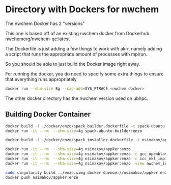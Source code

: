 # Directory with Dockers for nwchem

The nwchem Docker has 2 "versions"

This one is based off of an existing nwchem docker from Dockerhub: nwchemorg/nwchem-qc:latest

The Dockerfile is just adding a few things to work with akrr, namely adding a script that runs the appropriate amount of processes with mpirun.

So you should be able to just build the Docker image right away.

For running the docker, you do need to specify some extra things to ensure that everything runs appropriately

```bash
docker run --shm-size 8g --cap-add=SYS_PTRACE <nwchem docker>

```
The other docker directory has the nwchem version used on ubhpc.


## Building Docker Container

```bash
docker build -f ./docker/enzo/spack_builder.dockerfile -t spack-ubuntu-builder:enzo .
docker run -it --rm  --shm-size=4g spack-ubuntu-builder:enzo

docker build -f ./docker/enzo/spack_installer.dockerfile -t nsimakov/appker:enzo .

docker run -it --rm  --shm-size=4g nsimakov/appker:enzo
docker run -it --rm  --shm-size=4g nsimakov/appker:enzo -c gcc_openblas_openmpi
docker run -it --rm  --shm-size=4g nsimakov/appker:enzo -c icc_mkl_impi
docker run -it --rm  --shm-size=4g nsimakov/appker:enzo -view nwchem_icc_mkl_impi_x86_64

sudo singularity build ../enzo.simg docker-daemon://nsimakov/appker:enzo
docker push nsimakov/appker:enzo
```
